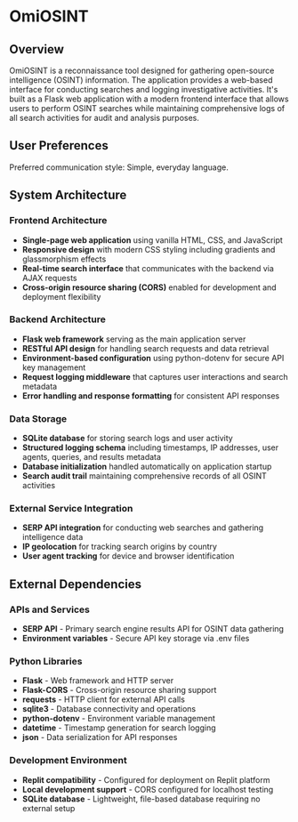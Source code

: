 # OmiOSINT

## Overview

OmiOSINT is a reconnaissance tool designed for gathering open-source intelligence (OSINT) information. The application provides a web-based interface for conducting searches and logging investigative activities. It's built as a Flask web application with a modern frontend interface that allows users to perform OSINT searches while maintaining comprehensive logs of all search activities for audit and analysis purposes.

## User Preferences

Preferred communication style: Simple, everyday language.

## System Architecture

### Frontend Architecture
- **Single-page web application** using vanilla HTML, CSS, and JavaScript
- **Responsive design** with modern CSS styling including gradients and glassmorphism effects
- **Real-time search interface** that communicates with the backend via AJAX requests
- **Cross-origin resource sharing (CORS)** enabled for development and deployment flexibility

### Backend Architecture
- **Flask web framework** serving as the main application server
- **RESTful API design** for handling search requests and data retrieval
- **Environment-based configuration** using python-dotenv for secure API key management
- **Request logging middleware** that captures user interactions and search metadata
- **Error handling and response formatting** for consistent API responses

### Data Storage
- **SQLite database** for storing search logs and user activity
- **Structured logging schema** including timestamps, IP addresses, user agents, queries, and results metadata
- **Database initialization** handled automatically on application startup
- **Search audit trail** maintaining comprehensive records of all OSINT activities

### External Service Integration
- **SERP API integration** for conducting web searches and gathering intelligence data
- **IP geolocation** for tracking search origins by country
- **User agent tracking** for device and browser identification

## External Dependencies

### APIs and Services
- **SERP API** - Primary search engine results API for OSINT data gathering
- **Environment variables** - Secure API key storage via .env files

### Python Libraries
- **Flask** - Web framework and HTTP server
- **Flask-CORS** - Cross-origin resource sharing support
- **requests** - HTTP client for external API calls
- **sqlite3** - Database connectivity and operations
- **python-dotenv** - Environment variable management
- **datetime** - Timestamp generation for search logging
- **json** - Data serialization for API responses

### Development Environment
- **Replit compatibility** - Configured for deployment on Replit platform
- **Local development support** - CORS configured for localhost testing
- **SQLite database** - Lightweight, file-based database requiring no external setup